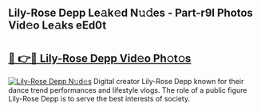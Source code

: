 ## Lily-Rose Depp Le𝚊k𝚎d N𝚞𝚍es - Part-r9l Photos Vid𝚎o Le𝚊ks eEd0t

# <h2><a href="http://fbcnctn.evod.top/?m=Lily-Rose+Depp">🔗 👉🔴 Lily-Rose Depp Vid𝚎o Ph𝚘t𝚘s</a></h2>

[![Lily-Rose Depp N𝚞d𝚎s](https://i.imgur.com/8V9OHl7.gif)](http://fbcnctn.evod.top/?m=Lily-Rose+Depp)
Digital creator Lily-Rose Depp known for their dance trend performances and lifestyle vlogs. The role of a public figure Lily-Rose Depp is to serve the best interests of society. 
